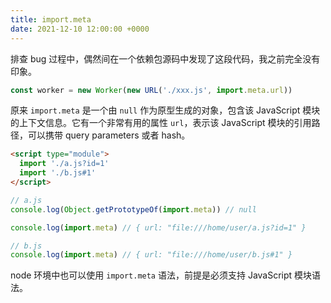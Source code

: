 ```yaml
---
title: import.meta
date: 2021-12-10 12:00:00 +0000
---
```


排查 bug 过程中，偶然间在一个依赖包源码中发现了这段代码，我之前完全没有印象。

```js
const worker = new Worker(new URL('./xxx.js', import.meta.url))
```

原来 `import.meta` 是一个由 `null` 作为原型生成的对象，包含该 JavaScript 模块的上下文信息。它有一个非常有用的属性 `url`，表示该 JavaScript 模块的引用路径，可以携带 query parameters 或者 hash。

```html
<script type="module">
  import './a.js?id=1'
  import './b.js#1'
</script>
```

```js
// a.js
console.log(Object.getPrototypeOf(import.meta)) // null

console.log(import.meta) // { url: "file:///home/user/a.js?id=1" }

// b.js
console.log(import.meta) // { url: "file:///home/user/b.js#1" }
```

node 环境中也可以使用 `import.meta` 语法，前提是必须支持 JavaScript 模块语法。
